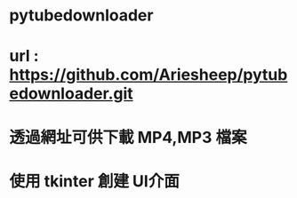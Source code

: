 # pytubedownloader

# url : https://github.com/Ariesheep/pytubedownloader.git

# 透過網址可供下載 MP4,MP3 檔案
# 使用 tkinter 創建 UI介面

